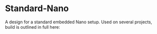 # Standard-Nano
A design for a standard embedded Nano setup. Used on several projects, build is outlined in full here: 
